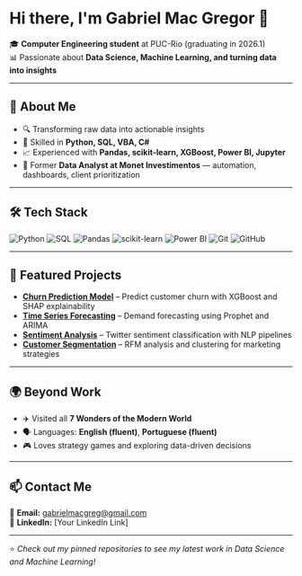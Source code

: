 # Hi there, I'm Gabriel Mac Gregor 👋

🎓 **Computer Engineering student** at PUC-Rio (graduating in 2026.1)  
📊 Passionate about **Data Science, Machine Learning, and turning data into insights**

---

## 🚀 About Me
- 🔍 Transforming raw data into actionable insights  
- 🧠 Skilled in **Python, SQL, VBA, C#**  
- 📈 Experienced with **Pandas, scikit-learn, XGBoost, Power BI, Jupyter**  
- 💼 Former **Data Analyst at Monet Investimentos** — automation, dashboards, client prioritization

---

## 🛠 Tech Stack
![Python](https://img.shields.io/badge/-Python-3776AB?logo=python&logoColor=white&style=flat)
![SQL](https://img.shields.io/badge/-SQL-4479A1?logo=mysql&logoColor=white&style=flat)
![Pandas](https://img.shields.io/badge/-Pandas-150458?logo=pandas&logoColor=white&style=flat)
![scikit-learn](https://img.shields.io/badge/-scikit--learn-F7931E?logo=scikitlearn&logoColor=white&style=flat)
![Power BI](https://img.shields.io/badge/-Power%20BI-F2C811?logo=powerbi&logoColor=black&style=flat)
![Git](https://img.shields.io/badge/-Git-F05032?logo=git&logoColor=white&style=flat)
![GitHub](https://img.shields.io/badge/-GitHub-181717?logo=github&logoColor=white&style=flat)

---

## 📌 Featured Projects
- [**Churn Prediction Model**](#) – Predict customer churn with XGBoost and SHAP explainability  
- [**Time Series Forecasting**](#) – Demand forecasting using Prophet and ARIMA  
- [**Sentiment Analysis**](#) – Twitter sentiment classification with NLP pipelines  
- [**Customer Segmentation**](#) – RFM analysis and clustering for marketing strategies

---

## 🌍 Beyond Work
- ✈️ Visited all **7 Wonders of the Modern World**  
- 🗣 Languages: **English (fluent)**, **Portuguese (fluent)**  
- 🎮 Loves strategy games and exploring data-driven decisions

---

## 📫 Contact Me
📧 **Email:** [gabrielmacgreg@gmail.com](mailto:gabrielmacgreg@gmail.com)  
💼 **LinkedIn:** [Your LinkedIn Link]  

---

⭐️ *Check out my pinned repositories to see my latest work in Data Science and Machine Learning!*
